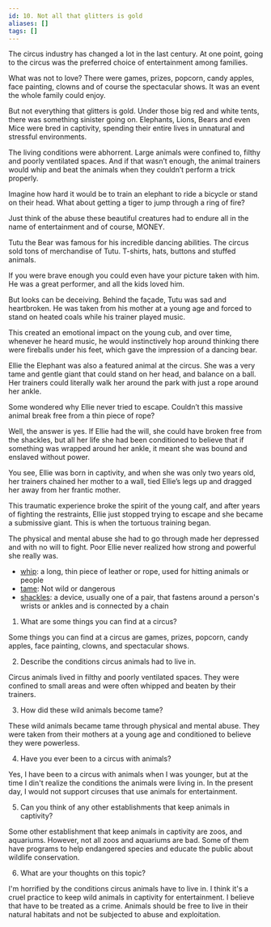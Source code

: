 ```yaml
---
id: 10. Not all that glitters is gold
aliases: []
tags: []
---
```


The circus industry has changed a lot in the last century. At one point, going to the
circus was the preferred choice of entertainment among families.

What was not to love? There were games, prizes, popcorn, candy apples, face painting,
clowns and of course the spectacular shows. It was an event the whole family could enjoy.

But not everything that glitters is gold. Under those big red and white tents, there was
something sinister going on. Elephants, Lions, Bears and even Mice were bred in captivity,
spending their entire lives in unnatural and stressful environments.

The living conditions were abhorrent. Large animals were confined to, filthy and poorly
ventilated spaces. And if that wasn’t enough, the animal trainers would whip and beat the
animals when they couldn’t perform a trick properly.

Imagine how hard it would be to train an elephant to ride a bicycle or stand on their head.
What about getting a tiger to jump through a ring of fire?

Just think of the abuse these beautiful creatures had to endure all in the name
of entertainment and of course, MONEY.

Tutu the Bear was famous for his incredible dancing abilities.
The circus sold tons of merchandise of Tutu. T-shirts, hats, buttons and stuffed animals.

If you were brave enough you could even have your picture taken with him.
He was a great performer, and all the kids loved him.

But looks can be deceiving. Behind the façade, Tutu was sad and heartbroken. He was taken
from his mother at a young age and forced to stand on heated coals while his trainer played music.

This created an emotional impact on the young cub, and over time,
whenever he heard music, he would instinctively hop around thinking
there were fireballs under his feet, which gave the impression of a dancing bear.

Ellie the Elephant was also a featured animal at the circus.
She was a very tame and gentle giant that could stand on her head, and balance on a ball.
Her trainers could literally walk her around the park with just a rope around her ankle.

Some wondered why Ellie never tried to escape. Couldn’t this massive animal break free from
a thin piece of rope?

Well, the answer is yes. If Ellie had the will, she could have broken free from the shackles, but
all her life she had been conditioned to believe that if something was wrapped around her
ankle, it meant she was bound and enslaved without power.

You see, Ellie was born in captivity, and when she was only two years old, her trainers chained
her mother to a wall, tied Ellie’s legs up and dragged her away from her frantic mother.

This traumatic experience broke the spirit of the young calf,
and after years of fighting the restraints, Ellie just stopped trying
to escape and she became a submissive giant. This is when the tortuous training began.

The physical and mental abuse she had to go through made her depressed and with no will to fight.
Poor Ellie never realized how strong and powerful she really was.

- [whip](https://dictionary.cambridge.org/us/dictionary/english/whip): a long,
  thin piece of leather or rope, used for hitting animals or people
- [tame](https://dictionary.cambridge.org/us/dictionary/english/tame): Not wild
  or dangerous
- [shackles](https://dictionary.cambridge.org/us/dictionary/english/shackle): a
  device, usually one of a pair, that fastens around a person's wrists or ankles
  and is connected by a chain

1. What are some things you can find at a circus?

Some things you can find at a circus are games, prizes, popcorn, candy apples,
face painting, clowns, and spectacular shows.

2. Describe the conditions circus animals had to live in.

Circus animals lived in filthy and poorly ventilated spaces. They were confined
to small areas and were often whipped and beaten by their trainers.

3. How did these wild animals become tame?

These wild animals became tame through physical and mental abuse. They were
taken from their mothers at a young age and conditioned to believe they were
powerless.

4. Have you ever been to a circus with animals?

Yes, I have been to a circus with animals when I was younger, but at the time
I din't realize the conditions the animals were living in. In the present day,
I would not support circuses that use animals for entertainment.

5. Can you think of any other establishments that keep animals in captivity?

Some other establishment that keep animals in captivity are zoos, and aquariums.
However, not all zoos and aquariums are bad. Some of them have
programs to help endangered species and educate the public about wildlife
conservation.

6. What are your thoughts on this topic?

I'm horrified by the conditions circus animals have to live in. I think it's
a cruel practice to keep wild animals in captivity for entertainment. I believe
that have to be treated as a crime. Animals should be free to live in their
natural habitats and not be subjected to abuse and exploitation.
